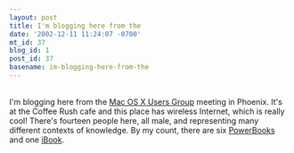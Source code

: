 ```yaml
---
layout: post
title: I'm blogging here from the
date: '2002-12-11 11:24:07 -0700'
mt_id: 37
blog_id: 1
post_id: 37
basename: im-blogging-here-from-the
---
```

<br />I'm blogging here from the <a href="http://www.xusers.org/">Mac OS X Users Group</a> meeting in Phoenix. It's at the Coffee Rush cafe and this place has wireless Internet, which is really cool! There's fourteen people here, all male, and representing many different contexts of knowledge. By my count, there are six <a href="http://www.apple.com/powerbook/">PowerBooks</a> and one <a href="http://www.apple.com/ibook/">iBook</a>.<br /><br /><br />
